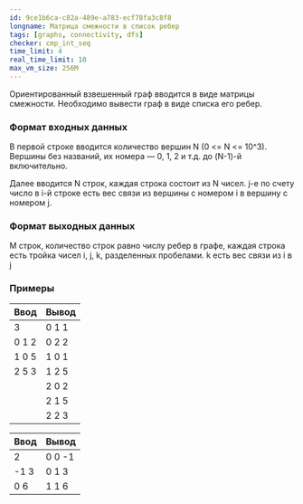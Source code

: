 ```yaml
---
id: 9ce1b6ca-c82a-489e-a783-ecf78fa3c8f8
longname: Матрица смежности в список ребер
tags: [graphs, connectivity, dfs]
checker: cmp_int_seq
time_limit: 4
real_time_limit: 10
max_vm_size: 256M
---
```


Ориентированный взвешенный граф вводится в виде матрицы смежности. Необходимо вывести граф в виде списка его ребер.

### Формат входных данных

В первой строке вводится количество вершин N (0 <= N <= 10^3). Вершины без названий, их номера — 0, 1, 2 и т.д. до (N-1)-й включительно.

Далее вводится N строк, каждая строка состоит из N чисел. j-е по счету число в i-й строке есть вес связи из вершины с номером i в вершину с номером j.

### Формат выходных данных

M строк, количество строк равно числу ребер в графе, каждая строка есть тройка чисел i, j, k, разделенных пробелами. k есть вес связи из i в j

### Примеры

| Ввод  | Вывод |
|-------|-------|
| 3     | 0 1 1 |
| 0 1 2 | 0 2 2 |
| 1 0 5 | 1 0 1 |
| 2 5 3 | 1 2 5 |
|       | 2 0 2 |
|       | 2 1 5 |
|       | 2 2 3 |


| Ввод | Вывод  |
|------|--------|
| 2    | 0 0 -1 |
| -1 3 | 0 1  3 |
|  0 6 | 1 1  6 |
